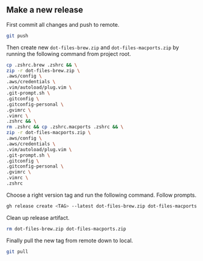 ## Make a new release

First commit all changes and push to remote.

```bash
git push
```

Then create new `dot-files-brew.zip` and `dot-files-macports.zip` by running the following command from project root.

```bash
cp .zshrc.brew .zshrc && \
zip -r dot-files-brew.zip \
.aws/config \
.aws/credentials \
.vim/autoload/plug.vim \
.git-prompt.sh \
.gitconfig \
.gitconfig-personal \
.gvimrc \
.vimrc \
.zshrc && \
rm .zshrc && cp .zshrc.macports .zshrc && \
zip -r dot-files-macports.zip \
.aws/config \
.aws/credentials \
.vim/autoload/plug.vim \
.git-prompt.sh \
.gitconfig \
.gitconfig-personal \
.gvimrc \
.vimrc \
.zshrc
```

Choose a right version tag and run the following command. Follow prompts.

```bash
gh release create <TAG> --latest dot-files-brew.zip dot-files-macports.zip
```

Clean up release artifact.

```bash
rm dot-files-brew.zip dot-files-macports.zip
```

Finally pull the new tag from remote down to local.

```bash
git pull
```
